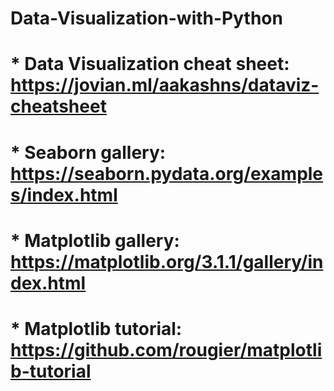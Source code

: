 # Data-Visualization-with-Python

# * Data Visualization cheat sheet: https://jovian.ml/aakashns/dataviz-cheatsheet
# * Seaborn gallery: https://seaborn.pydata.org/examples/index.html
# * Matplotlib gallery: https://matplotlib.org/3.1.1/gallery/index.html
# * Matplotlib tutorial: https://github.com/rougier/matplotlib-tutorial
